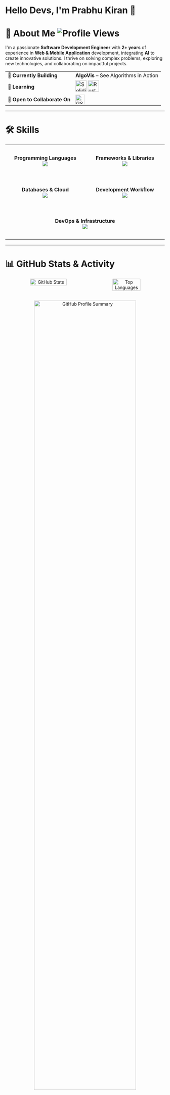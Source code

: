 # Hello Devs, I'm Prabhu Kiran 👋

# 🚀 About Me ![Profile Views](https://komarev.com/ghpvc/?username=Prabhukiran161&color=blue)

I'm a passionate **Software Development Engineer** with **2+ years** of experience in **Web & Mobile Application** development, integrating **AI** to create innovative solutions. I thrive on solving complex problems, exploring new technologies, and collaborating on impactful projects.  

<table align="center">
  <tr colspan="2">
    <td align="left"><strong>🔭 Currently Building</strong></td>
    <td align="left" colspan="3"><strong>AlgoVis</strong> – See Algorithms in Action</td>
  </tr>
  <tr>
    <td align="left" ><strong>🌱 Learning</strong></td>
    <td align="left" colspan="2">
      <img src="https://img.shields.io/badge/Solidity-%23363636?style=flat&logo=solidity&logoColor=white" alt="Solidity" height="35px">
      <img src="https://img.shields.io/badge/Rust-%23000000?style=flat&logo=rust&logoColor=white" alt="Rust" height="35px">
    </td>
  </tr>
  <tr>
    <td align="left" ><strong>🤝 Open to Collaborate On</strong></td>
    <td align="left" colspan="2">
      <img src="https://img.shields.io/badge/Google%20Summer%20of%20Code-%23F9AB00?style=flat&logo=google&logoColor=white" alt="GSoC" height="30px">
    </td>
  </tr>
</table>



---  


# 🛠 Skills

<table align="center" width="500">
  <tr width="500">
    <td align="center" colspan="2" width="500" height="100" rowspan="2">
      <strong>Programming Languages</strong><br>
      <img src="https://skillicons.dev/icons?i=python,js,java,solidity,rust" />
    </td>    
  </tr>
  <tr>
    <td align="center" colspan="2" width="500" height="100">
      <strong>Frameworks & Libraries</strong><br>
      <img src="https://skillicons.dev/icons?i=react,nextjs,nodejs,ts,express" />
    </td>
  </tr>
  <tr>
    <td align="center" colspan="2" width="500" height="100" rowspan="2">
      <strong>Databases & Cloud</strong><br>
      <img src="https://skillicons.dev/icons?i=mongodb,mysql,postgres,firebase" />
    </td>    
  </tr>
  <tr>
    <td align="center" colspan="2" width="500" height="100">
      <strong>Development Workflow</strong><br>
      <img src="https://skillicons.dev/icons?i=vscode,git,github,postman,neovim" />
    </td>
  </tr>
  <tr>
    <td align="center" colspan="4" width="500" height="100" rowspan="2">
      <strong>DevOps & Infrastructure</strong><br>
      <img src="https://skillicons.dev/icons?i=docker,kubernetes,terraform,aws,jenkins" />
    </td>
  </tr>
</table>

---

# 📊 GitHub Stats & Activity

<div align="center">
  <div style="display: flex; justify-content: center; gap: 20px; flex-wrap: wrap;">
    <img src="https://github-readme-stats.vercel.app/api?username=Prabhukiran161&show_icons=true&theme=radical&hide_border=true&border_radius=12" 
      alt="GitHub Stats" width="48%" style="border-radius: 12px;">    
    <img src="https://github-readme-stats.vercel.app/api/top-langs/?username=Prabhukiran161&layout=compact&theme=radical&hide_border=true&border_radius=12" 
      alt="Top Languages" width="42%" style="border-radius: 12px; ">
  </div>

  <br>

  <img src="https://github-profile-summary-cards.vercel.app/api/cards/profile-details?username=Prabhukiran161&theme=radical" 
    alt="GitHub Profile Summary" width="80%" style="border-radius: 12px;">
</div>

---

# 🌍 Connect & Collaborate
**Let's connect over open-source, tech discussions, or the latest in web development. I'd love to connect with you!** 
<br>
<p align="center">
  <a href="https://www.linkedin.com/in/helloprabhukiran" target="_blank">
    <img alt="LinkedIn" src="https://skillicons.dev/icons?i=linkedin" style="transition: transform 0.2s ease-in-out;" 
    onmouseover="this.style.transform='scale(1.1)'" onmouseout="this.style.transform='scale(1)'"/>
  </a>
  &nbsp;&nbsp;&nbsp;
  <a href="https://www.instagram.com/prabhu_kiran.21" target="_blank">
    <img alt="Instagram" src="https://skillicons.dev/icons?i=instagram" style="transition: transform 0.2s ease-in-out;" 
    onmouseover="this.style.transform='scale(1.1)'" onmouseout="this.style.transform='scale(1)'"/>
  </a>
  &nbsp;&nbsp;&nbsp;
  <a href="https://x.com/PrabhukiranT" target="_blank">
    <img alt="Twitter" src="https://skillicons.dev/icons?i=twitter" style="transition: transform 0.2s ease-in-out;" 
    onmouseover="this.style.transform='scale(1.1)'" onmouseout="this.style.transform='scale(1)'"/>
  </a>
  &nbsp;&nbsp;&nbsp;
  <a href="mailto:prabhukiran161@gmail.com" target="_blank">
    <img alt="Email" src="https://skillicons.dev/icons?i=gmail" style="transition: transform 0.2s ease-in-out;" 
    onmouseover="this.style.transform='scale(1.1)'" onmouseout="this.style.transform='scale(1)'"/>
  </a>
  &nbsp;&nbsp;&nbsp;
  <a href="#" target="_blank">
    <img alt="Discord" src="https://skillicons.dev/icons?i=discord" style="transition: transform 0.2s ease-in-out;" 
    onmouseover="this.style.transform='scale(1.1)'" onmouseout="this.style.transform='scale(1)'"/>
  </a>
</p>





